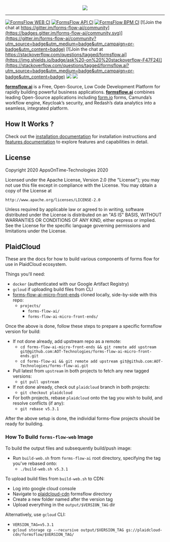 <div align="center"><img src=".images/logo.png"/></div>
<hr/> 
 
[![FormsFlow WEB CI](https://github.com/AOT-Technologies/forms-flow-ai/actions/workflows/forms-flow-web-ci.yml/badge.svg)](https://github.com/AOT-Technologies/forms-flow-ai/actions)
[![FormsFlow API CI](https://github.com/AOT-Technologies/forms-flow-ai/actions/workflows/forms-flow-api-ci.yml/badge.svg)](https://github.com/AOT-Technologies/forms-flow-ai/actions)
[![FormsFlow BPM CI](https://github.com/AOT-Technologies/forms-flow-ai/actions/workflows/forms-flow-bpm-ci.yml/badge.svg)](https://github.com/AOT-Technologies/forms-flow-ai/actions)
[![Join the chat at https://gitter.im/forms-flow-ai/community](https://badges.gitter.im/forms-flow-ai/community.svg)](https://gitter.im/forms-flow-ai/community?utm_source=badge&utm_medium=badge&utm_campaign=pr-badge&utm_content=badge)
[![Join the chat at https://stackoverflow.com/questions/tagged/formsflow.ai](https://img.shields.io/badge/ask%20-on%20%20stackoverflow-F47F24)](https://stackoverflow.com/questions/tagged/formsflow.ai?utm_source=badge&utm_medium=badge&utm_campaign=pr-badge&utm_content=badge)
<img src="https://img.shields.io/badge/release-v6.0.2-blue"/>
<img src="https://img.shields.io/badge/LICENSE-Apache%202-green"/>

[**formsflow.ai**](https://formsflow.ai/) is a Free, Open-Source, Low Code Development Platform for rapidly building powerful business applications. [**formsflow.ai**](https://formsflow.ai/) combines leading Open-Source applications including [form.io](https://form.io) forms, Camunda’s workflow engine, Keycloak’s security, and Redash’s data analytics into a seamless, integrated platform.


## How It Works ?

Check out the [installation documentation](https://aot-technologies.github.io/forms-flow-installation-doc/) for installation instructions and [features documentation](https://aot-technologies.github.io/forms-flow-ai-doc) to explore features and capabilities in detail.

## License

Copyright 2020 AppsOnTime-Technologies 2020

Licensed under the Apache License, Version 2.0 (the "License");
you may not use this file except in compliance with the License.
You may obtain a copy of the License at

    http://www.apache.org/licenses/LICENSE-2.0

Unless required by applicable law or agreed to in writing, software
distributed under the License is distributed on an "AS IS" BASIS,
WITHOUT WARRANTIES OR CONDITIONS OF ANY KIND, either express or implied.
See the License for the specific language governing permissions and
limitations under the License.

## PlaidCloud

These are the docs for how to build various components of forms flow for use in PlaidCloud ecosystem.

Things you'll need:

- `docker` (authenticated with our Google Artifact Registry)
- `gcloud` if uploading build files from CLI
- [forms-flow-ai-micro-front-ends](https://github.com/PlaidCloud/forms-flow-ai-micro-front-ends) cloned locally, side-by-side with this repo:
  - `projects/`
    - `forms-flow-ai/`
    - `forms-flow-ai-micro-front-ends/`

Once the above is done, follow these steps to prepare a specific formsflow version for build:

- If not done already, add upstream repo as a remote:
  - `cd forms-flow-ai-micro-front-ends && git remote add upstream git@github.com:AOT-Technologies/forms-flow-ai-micro-front-ends.git`
  - `cd forms-flow-ai && git remote add upstream git@github.com:AOT-Technologies/forms-flow-ai.git`
- Pull latest from `upstream` in both projects to fetch any new tagged versions:
  - `git pull upstream`
- If not done already, check out `plaidcloud` branch in both projects:
  - `git checkout plaidcloud`
- For both projects, rebase `plaidcloud` onto the tag you wish to build, and resolve conflicts (if any):
  - `git rebase v5.3.1`

After the above setup is done, the individial forms-flow projects should be ready for building.

### How To Build `forms-flow-web` Image

To build the output files and subsequently build/push image:
- Run `build-web.sh` from `forms-flow-ai` root directory, specifying the tag you've rebased onto:
  - `./build-web.sh v5.3.1`

To upload build files from `build-web.sh` to CDN:
- Log into google cloud console
- Navigate to [plaidcloud-cdn](https://console.cloud.google.com/storage/browser/plaidcloud-cdn/formsflow?project=plaidcloud-io) formsflow directory
- Create a new folder named after the version tag
- Upload everything in the `output/$VERSION_TAG` dir

Alternatively, use `gcloud` CLI:
- `VERSION_TAG=v5.3.1`
- `gcloud storage cp --recursive output/$VERSION_TAG gs://plaidcloud-cdn/formsflow/$VERSION_TAG/`